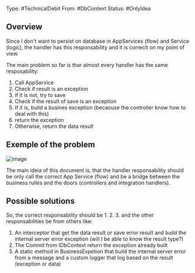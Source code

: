 Type: #TechnicalDebit
From: #DbContext
Status: #OnlyIdea 
## Overview 
Since I don't want to persist on database in AppServices (flow) and Service (logic), the handler has this responsability and it is correclt on my point of view.

The main problem so far is thar almost every handler has the same resposability:
1. Call AppService
2. Check if result is an exception
3. if it is not, try to save
4. Check if the result of save is an exception
5. If it is, build a busines exception (becaouse the controller know how to deal with this)
6. return the exception
7. Otherwise, return the data result

## Exemple of the problem
![image](https://user-images.githubusercontent.com/38296002/163622229-4cbc079a-d31b-47fb-9c80-6dbd345dd2c6.png)


The main ideia of this document is, that the handler responsability should be only call the correct App Service (flow) and be a bridge between the business rulles and the doors (controllers and integration handlers).

## Possible solutions
So, the correct responsability should be 1. 2. 3.
and the other responsabilities be from others like:
1. An interceptor that get the data result or save error result and build the internal server error exception (will I be able to know the result type?)
2. The Commit from IDbContext return the exception already built
3. A static method in BusinessExpetion that build the internal server error from a message and a custom logger that log based on the result (exception or data)


